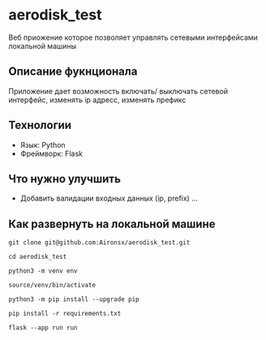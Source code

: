# aerodisk_test
Веб приожение которое позволяет управлять сетевыми интерфейсами локальной машины

## Описание фукнционала
Приложение дает возможность включать/ выключать сетевой интерфейс, изменять ip адресс, изменять префикс

## Технологии

- Язык: Python
- Фреймворк: Flask

## Что нужно улучшить

- Добавить валидации входных данных (ip, prefix)
...

## Как развернуть на локальной машине

```
git clone git@github.com:Aironsx/aerodisk_test.git
```
```
cd aerodisk_test
```
```
python3 -m venv env
```
```
source/venv/bin/activate
```
```
python3 -m pip install --upgrade pip
```    
```
pip install -r requirements.txt
``` 
``` 
flask --app run run
``` 
